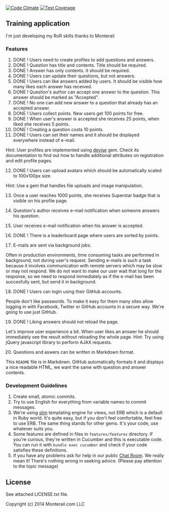 [![Code Climate](https://codeclimate.com/repos/53ca49ba69568036df008861/badges/92a10b8438ef2bed5e79/gpa.png)](https://codeclimate.com/repos/53ca49ba69568036df008861/feed)
[![Test Coverage](https://codeclimate.com/repos/53ca49ba69568036df008861/badges/92a10b8438ef2bed5e79/coverage.png)](https://codeclimate.com/repos/53ca49ba69568036df008861/feed)

## Training application

I'm just developing my RoR skills thanks to Monterail

### Features

1.  DONE ! Users need to create profiles to add questions and answers.
2.  DONE ! Question has title and contents. Title should be required.
3.  DONE ! Answer has only contents. It should be required.
4.  DONE ! Users can update their questions, but not answers.
5.  DONE ! Users can like answers added by users. It should be visible how many likes each answer has received.
6.  DONE ! Question's author can accept one answer to the question. This answer should be marked as "Accepted".
7.  DONE ! No one can add new answer to a question that already has an accepted answer.
8.  DONE ! Users collect points. New users get 100 points for free.
9.  DONE ! When user's answer is accepted she receives 25 points, when liked she receives 5 points.
10. DONE ! Creating a question costs 10 points.
11. DONE ! Users can set their names and it should be displayed everywhere instead of e-mail.

  Hint: User profiles are implemented using [devise](https://github.com/plataformatec/devise) gem. Check its documentation to find out how to handle additional attributes on registration and edit profile pages.

12. DONE ! Users can upload avatars which should be automatically scaled to 100x100px size.

  Hint: Use a gem that handles file uploads and image manipulation.

13. Once a user reaches 1000 points, she receives Superstar badge that is visible on his profile page.
14. Question's author receives e-mail notification when someone answers his question.
15. User receives e-mail notification when his answer is accepted.
16. DONE ! There is a leaderboard page where users are sorted by points.

17. E-mails are sent via background jobs.

  Often in production environments, time consuming tasks are performed in background, not during user's request. Sending e-mails is such a task because it involves communication with remote servers which may be slow or may not respond. We do not want to make our user wait that long for the response, so we need to respond immediately as if the e-mail has been succesfully sent, but send it in background.
  
18. DONE ! Users can login using their GitHub accounts.

  People don't like passwords. To make it easy for them many sites allow logging in with Facebook, Twitter or GitHub accounts in a secure way. We're going to use just GitHub.
  
19. DONE ! Liking answers should not reload the page.

  Let's improve user experience a bit. When user likes an answer he should immediately see the result without reloading the whole page. Hint: Try using jQuery javascript library to perform AJAX requests.
  
20. Questions and aswers can be written in Markdown format.

  This `README` file is in Markdown. GitHub automatically formats it and displays a nice readable HTML, we want the same with question and answer contents.

### Development Guidelines

1. Create small, atomic commits.
2. Try to use English for everything from variable names to commit messages.
3. We're using [slim](http://slim-lang.com/) templating engine for views, not ERB which is a default in Ruby world. It's quite easy, but if you don't feel comfortable, feel free to use ERB. The same thing stands for other gems. It's your code, use whatever suits you.
4. Some features are defined in files in `features/features` directory. If you're curious, they're written in Cucumber and this is executable code. You can run it with `bundle exec cucumber` and check if your code satisfies these definitions.
5. If you have any problems ask for help in our public [Chat Room](https://www.hipchat.com/gVsjIkRpD). We really mean it! There's nothing wrong in seeking advice. (Please pay attention to the topic message)

## License

See attached LICENSE.txt file.

Copyright (c) 2014 Monterail.com LLC
